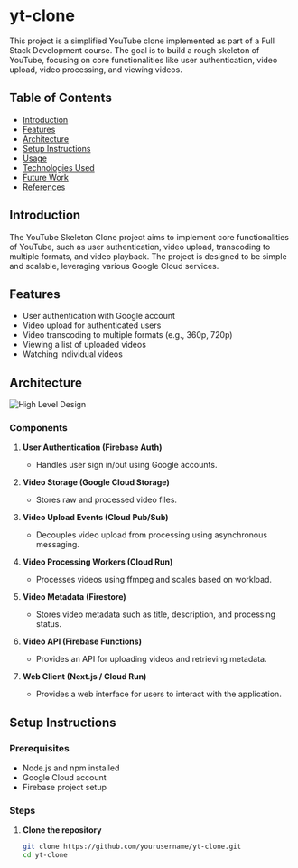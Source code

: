 # yt-clone

This project is a simplified YouTube clone implemented as part of a Full Stack Development course. The goal is to build a rough skeleton of YouTube, focusing on core functionalities like user authentication, video upload, video processing, and viewing videos.

## Table of Contents

- [Introduction](#introduction)
- [Features](#features)
- [Architecture](#architecture)
- [Setup Instructions](#setup-instructions)
- [Usage](#usage)
- [Technologies Used](#technologies-used)
- [Future Work](#future-work)
- [References](#references)

## Introduction

The YouTube Skeleton Clone project aims to implement core functionalities of YouTube, such as user authentication, video upload, transcoding to multiple formats, and video playback. The project is designed to be simple and scalable, leveraging various Google Cloud services.

## Features

- User authentication with Google account
- Video upload for authenticated users
- Video transcoding to multiple formats (e.g., 360p, 720p)
- Viewing a list of uploaded videos
- Watching individual videos

## Architecture

![High Level Design](path/to/your/architecture-diagram.png)

### Components

1. **User Authentication (Firebase Auth)**

   - Handles user sign in/out using Google accounts.

2. **Video Storage (Google Cloud Storage)**

   - Stores raw and processed video files.

3. **Video Upload Events (Cloud Pub/Sub)**

   - Decouples video upload from processing using asynchronous messaging.

4. **Video Processing Workers (Cloud Run)**

   - Processes videos using ffmpeg and scales based on workload.

5. **Video Metadata (Firestore)**

   - Stores video metadata such as title, description, and processing status.

6. **Video API (Firebase Functions)**

   - Provides an API for uploading videos and retrieving metadata.

7. **Web Client (Next.js / Cloud Run)**
   - Provides a web interface for users to interact with the application.

## Setup Instructions

### Prerequisites

- Node.js and npm installed
- Google Cloud account
- Firebase project setup

### Steps

1. **Clone the repository**
   ```sh
   git clone https://github.com/yourusername/yt-clone.git
   cd yt-clone
   ```
